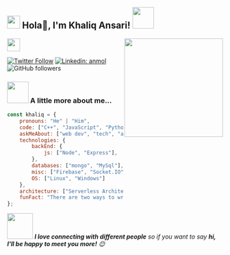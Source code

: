 <h2><img src="https://emojis.slackmojis.com/emojis/images/1531849430/4246/blob-sunglasses.gif?1531849430" width="30"/> Hola🏻, I'm Khaliq Ansari! <img src="https://media.giphy.com/media/12oufCB0MyZ1Go/giphy.gif" width="50"></h2>

<img align='right' src="https://media.giphy.com/media/M9gbBd9nbDrOTu1Mqx/giphy.gif" width="230">
<!-- <p><em>Software Engineer at <a href=/"xyz.com"> Xyz-->
</a><img src="https://media.giphy.com/media/WUlplcMpOCEmTGBtBW/giphy.gif" width="30"> 
</em></p>

[![Twitter Follow](https://img.shields.io/twitter/follow/TheKhaliqAnsari?label=Follow)](https://twitter.com/intent/follow?screen_name=TheKhaliqAnsari)
[![Linkedin: anmol](https://img.shields.io/badge/-TheKhaliqAnsari-blue?style=flat-square&logo=Linkedin&logoColor=white&link=https://www.linkedin.com/in/khaliqansari/)](https://www.linkedin.com/in/khaliqansari/)
![GitHub followers](https://img.shields.io/github/followers/thekhaliqansari?label=Follow&style=social)



### <img src="https://media.giphy.com/media/VgCDAzcKvsR6OM0uWg/giphy.gif" width="50"> A little more about me...  

```javascript
const khaliq = {
    pronouns: "He" | "Him",
    code: ["C++", "JavaScript", "Python"],
    askMeAbout: ["web dev", "tech", "app dev", "cyber security"],
    technologies: {
        backEnd: {
            js: ["Node", "Express"],
        },
        databases: ["mongo", "MySql"],
        misc: ["Firebase", "Socket.IO"],
        OS: ["Linux", "Windows"]
    },
    architecture: ["Serverless Architecture", "Progressive web applications", "Single page applications"],
    funFact: "There are two ways to write error-free programs; only the third one works"
};
```

<img src="https://media.giphy.com/media/LnQjpWaON8nhr21vNW/giphy.gif" width="60"> <em><b>I love connecting with different people</b> so if you want to say <b>hi, I'll be happy to meet you more!</b> 😊</em>

<!--
**TheKhaliqAnsari/TheKhaliqAnsari** is a ✨ _special_ ✨ repository because its `README.md` (this file) appears on your GitHub profile.

Here are some ideas to get you started:

- 🔭 I’m currently working on ...
- 🌱 I’m currently learning ...
- 👯 I’m looking to collaborate on ...
- 🤔 I’m looking for help with ...
 💬 Ask me about React, NodeJs, Linux, CyberSecurity, DSA.
- 📫 How to reach me: ...
- 😄 Pronouns: ...
- ⚡ Fun fact: ...
-->
